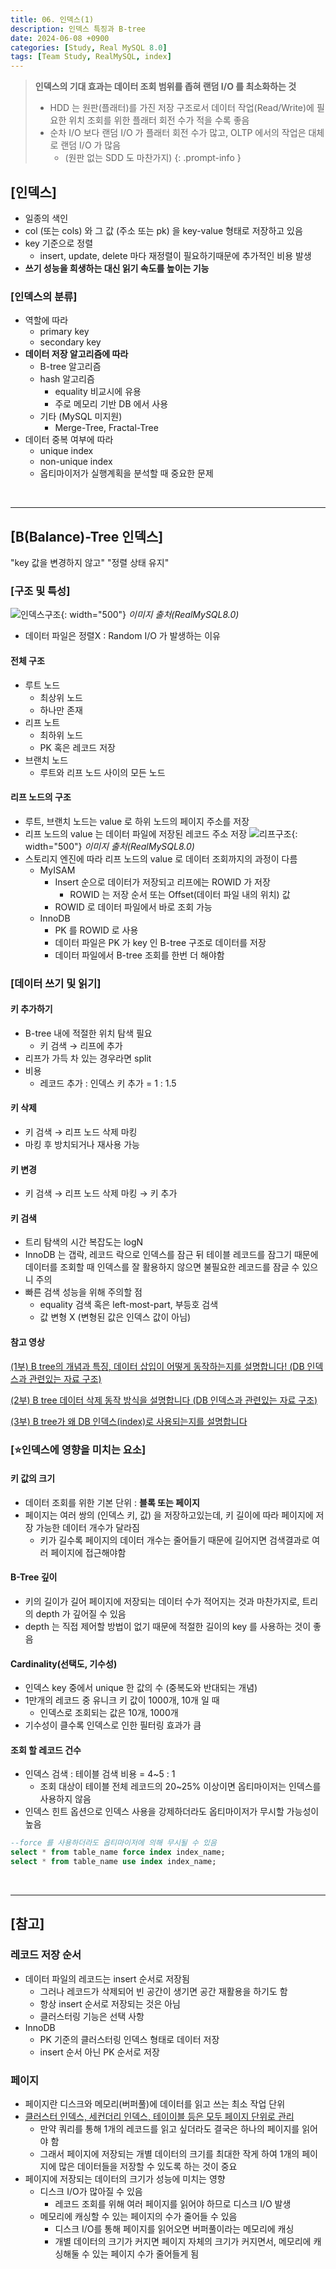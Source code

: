 ```yaml
---
title: 06. 인덱스(1)
description: 인덱스 특징과 B-tree 
date: 2024-06-08 +0900
categories: [Study, Real MySQL 8.0]
tags: [Team Study, RealMySQL, index]
---
```


> **인덱스의 기대 효과는 데이터 조회 범위를 좁혀 랜덤 I/O 를 최소화하는 것** <br>
> - HDD 는 원판(플래터)를 가진 저장 구조로서 데이터 작업(Read/Write)에 필요한 위치 조회를 위한 플래터 회전 수가 적을 수록 좋음 <br> 
> - 순차 I/O 보다 랜덤 I/O 가 플래터 회전 수가 많고, OLTP 에서의 작업은 대체로 랜덤 I/O 가 많음
>   - (원판 없는 SDD 도 마찬가지)
{: .prompt-info }

## **[인덱스]**
- 일종의 색인
- col (또는 cols) 와 그 값 (주소 또는 pk) 을 key-value 형태로 저장하고 있음
- key 기준으로 정렬
  - insert, update, delete 마다 재정렬이 필요하기때문에 추가적인 비용 발생
- **쓰기 성능을 희생하는 대신 읽기 속도를 높이는 기능**

### [인덱스의 분류]
- 역할에 따라
  - primary key
  - secondary key
- **데이터 저장 알고리즘에 따라**
  - B-tree 알고리즘
  - hash 알고리즘
    - equality 비교시에 유용
    - 주로 메모리 기반 DB 에서 사용
  - 기타 (MySQL 미지원)
    - Merge-Tree, Fractal-Tree
- 데이터 중복 여부에 따라
  - unique index
  - non-unique index
  - 옵티마이저가 실행계획을 분석할 때 중요한 문제

<br>

---
## **[B(Balance)-Tree 인덱스]**
"key 값을 변경하지 않고" "정렬 상태 유지"

### [구조 및 특성]

![인덱스구조](assets/docs/realmysql/ch8_03_1.png){: width="500"} *이미지 출처(RealMySQL8.0)*
- 데이터 파일은 정렬X : Random I/O 가 발생하는 이유

#### 전체 구조
- 루트 노드
  - 최상위 노드
  - 하나만 존재
- 리프 노트
  - 최하위 노드
  - PK 혹은 레코드 저장
- 브랜치 노드
  - 루트와 리프 노드 사이의 모든 노드

#### 리프 노드의 구조
- 루트, 브랜치 노드는 value 로 하위 노드의 페이지 주소를 저장
- 리프 노드의 value 는 데이터 파일에 저장된 레코드 주소 저장
  ![리프구조](assets/docs/realmysql/ch8_03_2.jpeg){: width="500"} *이미지 출처(RealMySQL8.0)*
- 스토리지 엔진에 따라 리프 노드의 value 로 데이터 조회까지의 과정이 다름
  - MyISAM
    - Insert 순으로 데이터가 저장되고 리프에는 ROWID 가 저장
      - ROWID 는 저장 순서 또는 Offset(데이터 파일 내의 위치) 값
    - ROWID 로 데이터 파일에서 바로 조회 가능
  - InnoDB
    - PK 를 ROWID 로 사용
    - 데이터 파일은 PK 가 key 인 B-tree 구조로 데이터를 저장
    - 데이터 파일에서 B-tree 조회를 한번 더 해야함

### [데이터 쓰기 및 읽기]
#### 키 추가하기
- B-tree 내에 적절한 위치 탐색 필요
  - 키 검색 → 리프에 추가
- 리프가 가득 차 있는 경우라면 split
- 비용
  - 레코드 추가 : 인덱스 키 추가 = 1 : 1.5
  
#### 키 삭제
- 키 검색 → 리프 노드 삭제 마킹
- 마킹 후 방치되거나 재사용 가능

#### 키 변경
- 키 검색 → 리프 노드 삭제 마킹 → 키 추가

#### 키 검색
- 트리 탐색의 시간 복잡도는 logN
- InnoDB 는 갭락, 레코드 락으로 인덱스를 잠근 뒤 테이블 레코드를 잠그기 때문에 데이터를 조회할 때 인덱스를 잘 활용하지 않으면 불필요한 레코드를 잠글 수 있으니 주의
- 빠른 검색 성능을 위해 주의할 점
  - equality 검색 혹은 left-most-part, 부등호 검색
  - 값 변형 X (변형된 값은 인덱스 값이 아님)

#### 참고 영상
[(1부) B tree의 개념과 특징, 데이터 삽입이 어떻게 동작하는지를 설명합니다! (DB 인덱스과 관련있는 자료 구조)](https://www.youtube.com/watch?v=bqkcoSm_rCs)

[(2부) B tree 데이터 삭제 동작 방식을 설명합니다 (DB 인덱스과 관련있는 자료 구조)](https://www.youtube.com/watch?v=H_u28u0usjA&t=1816s)

[(3부) B tree가 왜 DB 인덱스(index)로 사용되는지를 설명합니다](https://www.youtube.com/watch?v=liPSnc6Wzfk&list=PLcXyemr8ZeoREWGhhZi5FZs6cvymjIBVe&index=28)

### [⭐인덱스에 영향을 미치는 요소]
#### 키 값의 크기
- 데이터 조회를 위한 기본 단위 : **블록 또는 페이지**
- 페이지는 여러 쌍의 (인덱스 키, 값) 을 저장하고있는데, 키 길이에 따라 페이지에 저장 가능한 데이터 개수가 달라짐
  - 키가 길수록 페이지의 데이터 개수는 줄어들기 때문에 길어지면 검색결과로 여러 페이지에 접근해야함

#### B-Tree 깊이
- 키의 길이가 길어 페이지에 저장되는 데이터 수가 적어지는 것과 마찬가지로, 트리의 depth 가 깊어질 수 있음
- depth 는 직접 제어할 방법이 없기 때문에 적절한 길이의 key 를 사용하는 것이 좋음

#### Cardinality(선택도, 기수성)
- 인덱스 key 중에서 unique 한 값의 수 (중복도와 반대되는 개념)
- 1만개의 레코드 중 유니크 키 값이 1000개, 10개 일 때
  - 인덱스로 조회되는 값은 10개, 1000개
- 기수성이 클수록 인덱스로 인한 필터링 효과가 큼

#### 조회 할 레코드 건수
- 인덱스 검색 : 테이블 검색 비용 = 4~5 : 1
  - 조회 대상이 테이블 전체 레코드의 20~25% 이상이면 옵티마이저는 인덱스를 사용하지 않음
- 인덱스 힌트 옵션으로 인덱스 사용을 강제하더라도 옵티마이저가 무시할 가능성이 높음
```sql
--force 를 사용하더라도 옵티마이저에 의해 무시될 수 있음
select * from table_name force index index_name; 
select * from table_name use index index_name;
```

<br>

---
## [참고]
### 레코드 저장 순서
- 데이터 파일의 레코드는 insert 순서로 저장됨
  - 그러나 레코드가 삭제되어 빈 공간이 생기면 공간 재활용을 하기도 함
  - 항상 insert 순서로 저장되는 것은 아님
  - 클러스터링 기능은 선택 사항
- InnoDB
  - PK 기준의 클러스터링 인덱스 형태로 데이터 저장
  - insert 순서 아닌 PK 순서로 저장

### 페이지
- 페이지란 디스크와 메모리(버퍼풀)에 데이터를 읽고 쓰는 최소 작업 단위
- <u>클러스터 인덱스, 세컨더리 인덱스, 테이이블 등은 모두 페이지 단위로 관리</u>
  - 만약 쿼리를 통해 1개의 레코드를 읽고 싶더라도 결국은 하나의 페이지를 읽어야 함
  - 그래서 페이지에 저장되는 개별 데이터의 크기를 최대한 작게 하여 1개의 페이지에 많은 데이터들을 저장할 수 있도록 하는 것이 중요
- 페이지에 저장되는 데이터의 크기가 성능에 미치는 영향
  - 디스크 I/O가 많아질 수 있음
    - 레코드 조회를 위해 여러 페이지를 읽어야 하므로 디스크 I/O 발생 
  - 메모리에 캐싱할 수 있는 페이지의 수가 줄어들 수 있음
    - 디스크 I/O를 통해 페이지를 읽어오면 버퍼풀이라는 메모리에 캐싱
    - 개별 데이터의 크기가 커지면 페이지 자체의 크기가 커지면서, 메모리에 캐싱해둘 수 있는 페이지 수가 줄어들게 됨
